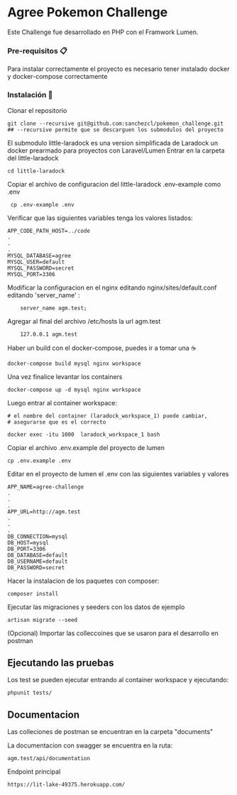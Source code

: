 # Agree Pokemon Challenge

Este Challenge fue desarrollado en PHP con el Framwork Lumen.



### Pre-requisitos 📋

Para instalar correctamente el proyecto es necesario tener instalado docker y docker-compose correctamente

### Instalación 🔧

Clonar el repositorio 

```
git clone --recursive git@github.com:sanchezcl/pokemon_challenge.git
## --recursive permite que se descarguen los submodulos del proyecto
```

El submodulo little-laradock es una version simplificada de Laradock un docker prearmado para proyectos con Laravel/Lumen
Entrar en la carpeta del little-laradock
```
cd little-laradock
```

Copiar el archivo de configuracion del little-laradock .env-example como .env
```
 cp .env-example .env
```

Verificar que las siguientes variables tenga los valores listados:
```
APP_CODE_PATH_HOST=../code
.
.
.
MYSQL_DATABASE=agree
MYSQL_USER=default
MYSQL_PASSWORD=secret
MYSQL_PORT=3306
```

Modificar la configuracion en el nginx editando nginx/sites/default.conf editando 'server_name' 
:
```
    server_name agm.test;
```

Agregar al final del archivo /etc/hosts la url agm.test
```
    127.0.0.1 agm.test
```

Haber un build con el docker-compose, puedes ir a tomar una :coffee:	
```
docker-compose build mysql nginx workspace
```

Una vez finalice levantar los containers
```
docker-compose up -d mysql nginx workspace
```

Luego entrar al container workspace:
```
# el nombre del container (laradock_workspace_1) puede cambiar,
# asegurarse que es el correcto

docker exec -itu 1000  laradock_workspace_1 bash
```

Copiar el archivo .env.example del proyecto de lumen
```
cp .env.example .env
```

Editar en el proyecto de lumen el .env con las siguientes variables y valores
```
APP_NAME=agree-challenge
.
.
.
APP_URL=http://agm.test
.
.
.
DB_CONNECTION=mysql
DB_HOST=mysql
DB_PORT=3306
DB_DATABASE=default
DB_USERNAME=default
DB_PASSWORD=secret
```

Hacer la instalacion de los paquetes con composer:
```
composer install
```

Ejecutar las migraciones y seeders con los datos de ejemplo
```
artisan migrate --seed
```

(Opcional) Importar las colleccoines que se usaron para el desarrollo en postman


## Ejecutando las pruebas

Los test se pueden ejecutar entrando al container workspace y ejecutando:
```
phpunit tests/
```

## Documentacion

Las colleciones de postman se encuentran en la carpeta "documents"

La documentacion con swagger se encuentra en la ruta:
```
agm.test/api/documentation
```

Endpoint principal 
```
https://lit-lake-49375.herokuapp.com/
```
